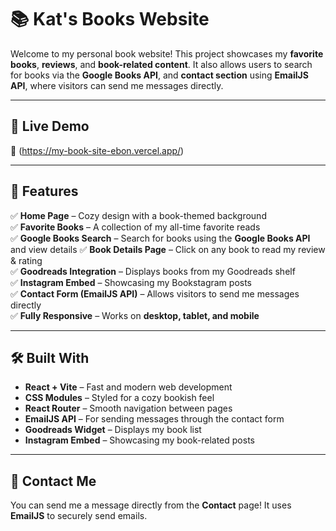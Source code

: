 # 📚 Kat's Books Website

Welcome to my personal book website! This project showcases my **favorite books**, **reviews**, and **book-related content**. It also allows users to search for books via the **Google Books API**, and **contact section** using **EmailJS API**, where visitors can send me messages directly.

---

## 🚀 Live Demo  
🔗 (https://my-book-site-ebon.vercel.app/)

---

## 📌 Features  
✅ **Home Page** – Cozy design with a book-themed background  
✅ **Favorite Books** – A collection of my all-time favorite reads  
✅ **Google Books Search** – Search for books using the **Google Books API** and view details
✅ **Book Details Page** – Click on any book to read my review & rating  
✅ **Goodreads Integration** – Displays books from my Goodreads shelf  
✅ **Instagram Embed** – Showcasing my Bookstagram posts  
✅ **Contact Form (EmailJS API)** – Allows visitors to send me messages directly  
✅ **Fully Responsive** – Works on **desktop, tablet, and mobile**  

---

## 🛠️ Built With  
- **React + Vite** – Fast and modern web development  
- **CSS Modules** – Styled for a cozy bookish feel  
- **React Router** – Smooth navigation between pages  
- **EmailJS API** – For sending messages through the contact form  
- **Goodreads Widget** – Displays my book list  
- **Instagram Embed** – Showcasing my book-related posts  

---

## 📩 Contact Me  
You can send me a message directly from the **Contact** page! It uses **EmailJS** to securely send emails.
